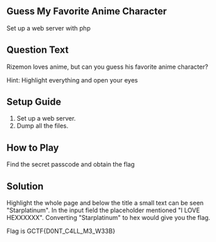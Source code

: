 ## Guess My Favorite Anime Character

Set up a web server with php

## Question Text
Rizemon loves anime, but can you guess his favorite anime character?

Hint: Highlight everything and open your eyes

## Setup Guide
1. Set up a web server.
2. Dump all the files.

## How to Play
Find the secret passcode and obtain the flag

## Solution
Highlight the whole page and below the title a small text can be seen "Starplatinum".
In the input field the placeholder mentioned "I LOVE HEXXXXXX".
Converting "Starplatinum" to hex would give you the flag.

Flag is GCTF{D0NT_C4LL_M3_W33B}

